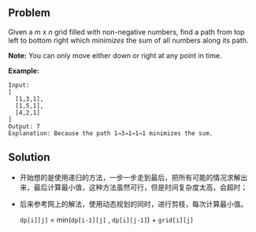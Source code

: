 ## Problem

Given a *m* x *n* grid filled with non-negative numbers, find a path from top left to bottom right which *minimizes* the sum of all numbers along its path.

**Note:** You can only move either down or right at any point in time.

**Example:**

```
Input:
[
  [1,3,1],
  [1,5,1],
  [4,2,1]
]
Output: 7
Explanation: Because the path 1→3→1→1→1 minimizes the sum.
```



## Solution

* 开始想的是使用递归的方法，一步一步走到最后，把所有可能的情况求解出来，最后计算最小值，这种方法虽然可行，但是时间复杂度太高，会超时；

* 后来参考网上的解法，使用动态规划的同时，进行剪枝，每次计算最小值。

  `dp[i][j]` = min(`dp[i-1][j]` , `dp[i][j-1]`) + `grid[i][j]`